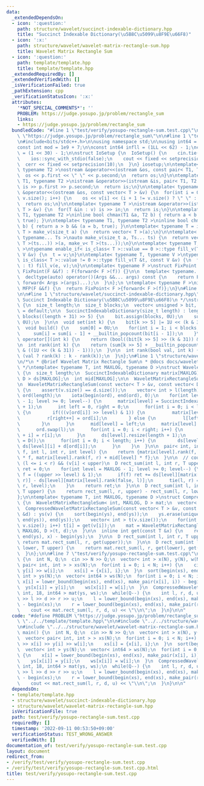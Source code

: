 ```yaml
---
data:
  _extendedDependsOn:
  - icon: ':question:'
    path: structure/wavelet/succinct-indexable-dictionary.hpp
    title: "Succinct Indexable Dictionary(\u5B8C\u5099\u8F9E\u66F8)"
  - icon: ':x:'
    path: structure/wavelet/wavelet-matrix-rectangle-sum.hpp
    title: Wavelet Matrix Rectangle Sum
  - icon: ':question:'
    path: template/template.hpp
    title: template/template.hpp
  _extendedRequiredBy: []
  _extendedVerifiedWith: []
  _isVerificationFailed: true
  _pathExtension: cpp
  _verificationStatusIcon: ':x:'
  attributes:
    '*NOT_SPECIAL_COMMENTS*': ''
    PROBLEM: https://judge.yosupo.jp/problem/rectangle_sum
    links:
    - https://judge.yosupo.jp/problem/rectangle_sum
  bundledCode: "#line 1 \"test/verify/yosupo-rectangle-sum.test.cpp\"\n#define PROBLEM\
    \ \"https://judge.yosupo.jp/problem/rectangle_sum\"\n\n#line 1 \"template/template.hpp\"\
    \n#include<bits/stdc++.h>\n\nusing namespace std;\n\nusing int64 = long long;\n\
    const int mod = 1e9 + 7;\n\nconst int64 infll = (1LL << 62) - 1;\nconst int inf\
    \ = (1 << 30) - 1;\n\nstruct IoSetup {\n  IoSetup() {\n    cin.tie(nullptr);\n\
    \    ios::sync_with_stdio(false);\n    cout << fixed << setprecision(10);\n  \
    \  cerr << fixed << setprecision(10);\n  }\n} iosetup;\n\ntemplate< typename T1,\
    \ typename T2 >\nostream &operator<<(ostream &os, const pair< T1, T2 >& p) {\n\
    \  os << p.first << \" \" << p.second;\n  return os;\n}\n\ntemplate< typename\
    \ T1, typename T2 >\nistream &operator>>(istream &is, pair< T1, T2 > &p) {\n \
    \ is >> p.first >> p.second;\n  return is;\n}\n\ntemplate< typename T >\nostream\
    \ &operator<<(ostream &os, const vector< T > &v) {\n  for(int i = 0; i < (int)\
    \ v.size(); i++) {\n    os << v[i] << (i + 1 != v.size() ? \" \" : \"\");\n  }\n\
    \  return os;\n}\n\ntemplate< typename T >\nistream &operator>>(istream &is, vector<\
    \ T > &v) {\n  for(T &in : v) is >> in;\n  return is;\n}\n\ntemplate< typename\
    \ T1, typename T2 >\ninline bool chmax(T1 &a, T2 b) { return a < b && (a = b,\
    \ true); }\n\ntemplate< typename T1, typename T2 >\ninline bool chmin(T1 &a, T2\
    \ b) { return a > b && (a = b, true); }\n\ntemplate< typename T = int64 >\nvector<\
    \ T > make_v(size_t a) {\n  return vector< T >(a);\n}\n\ntemplate< typename T,\
    \ typename... Ts >\nauto make_v(size_t a, Ts... ts) {\n  return vector< decltype(make_v<\
    \ T >(ts...)) >(a, make_v< T >(ts...));\n}\n\ntemplate< typename T, typename V\
    \ >\ntypename enable_if< is_class< T >::value == 0 >::type fill_v(T &t, const\
    \ V &v) {\n  t = v;\n}\n\ntemplate< typename T, typename V >\ntypename enable_if<\
    \ is_class< T >::value != 0 >::type fill_v(T &t, const V &v) {\n  for(auto &e\
    \ : t) fill_v(e, v);\n}\n\ntemplate< typename F >\nstruct FixPoint : F {\n  explicit\
    \ FixPoint(F &&f) : F(forward< F >(f)) {}\n\n  template< typename... Args >\n\
    \  decltype(auto) operator()(Args &&... args) const {\n    return F::operator()(*this,\
    \ forward< Args >(args)...);\n  }\n};\n \ntemplate< typename F >\ninline decltype(auto)\
    \ MFP(F &&f) {\n  return FixPoint< F >{forward< F >(f)};\n}\n#line 4 \"test/verify/yosupo-rectangle-sum.test.cpp\"\
    \n\n#line 1 \"structure/wavelet/succinct-indexable-dictionary.hpp\"\n/**\n * @brief\
    \ Succinct Indexable Dictionary(\u5B8C\u5099\u8F9E\u66F8)\n */\nstruct SuccinctIndexableDictionary\
    \ {\n  size_t length;\n  size_t blocks;\n  vector< unsigned > bit, sum;\n\n  SuccinctIndexableDictionary()\
    \ = default;\n\n  SuccinctIndexableDictionary(size_t length) : length(length),\
    \ blocks((length + 31) >> 5) {\n    bit.assign(blocks, 0U);\n    sum.assign(blocks,\
    \ 0U);\n  }\n\n  void set(int k) {\n    bit[k >> 5] |= 1U << (k & 31);\n  }\n\n\
    \  void build() {\n    sum[0] = 0U;\n    for(int i = 1; i < blocks; i++) {\n \
    \     sum[i] = sum[i - 1] + __builtin_popcount(bit[i - 1]);\n    }\n  }\n\n  bool\
    \ operator[](int k) {\n    return (bool((bit[k >> 5] >> (k & 31)) & 1));\n  }\n\
    \n  int rank(int k) {\n    return (sum[k >> 5] + __builtin_popcount(bit[k >> 5]\
    \ & ((1U << (k & 31)) - 1)));\n  }\n\n  int rank(bool val, int k) {\n    return\
    \ (val ? rank(k) : k - rank(k));\n  }\n};\n#line 1 \"structure/wavelet/wavelet-matrix-rectangle-sum.hpp\"\
    \n/*\n * @brief Wavelet Matrix Rectangle Sum\n * @docs docs/wavelet-matrix-rectangle-sum.md\n\
    \ */\ntemplate< typename T, int MAXLOG, typename D >\nstruct WaveletMatrixRectangleSum\
    \ {\n  size_t length;\n  SuccinctIndexableDictionary matrix[MAXLOG];\n  vector<\
    \ D > ds[MAXLOG];\n  int mid[MAXLOG];\n\n  WaveletMatrixRectangleSum() = default;\n\
    \n  WaveletMatrixRectangleSum(const vector< T > &v, const vector< D > &d) : length(v.size())\
    \ {\n    assert(v.size() == d.size());\n    vector< int > l(length), r(length),\
    \ ord(length);\n    iota(begin(ord), end(ord), 0);\n    for(int level = MAXLOG\
    \ - 1; level >= 0; level--) {\n      matrix[level] = SuccinctIndexableDictionary(length\
    \ + 1);\n      int left = 0, right = 0;\n      for(int i = 0; i < length; i++)\
    \ {\n        if(((v[ord[i]] >> level) & 1)) {\n          matrix[level].set(i);\n\
    \          r[right++] = ord[i];\n        } else {\n          l[left++] = ord[i];\n\
    \        }\n      }\n      mid[level] = left;\n      matrix[level].build();\n\
    \      ord.swap(l);\n      for(int i = 0; i < right; i++) {\n        ord[left\
    \ + i] = r[i];\n      }\n      ds[level].resize(length + 1);\n      ds[level][0]\
    \ = D();\n      for(int i = 0; i < length; i++) {\n        ds[level][i + 1] =\
    \ ds[level][i] + d[ord[i]];\n      }\n    }\n  }\n\n  pair< int, int > succ(bool\
    \ f, int l, int r, int level) {\n    return {matrix[level].rank(f, l) + mid[level]\
    \ * f, matrix[level].rank(f, r) + mid[level] * f};\n  }\n\n  // count d[i] s.t.\
    \ (l <= i < r) && (v[i] < upper)\n  D rect_sum(int l, int r, T upper) {\n    D\
    \ ret = 0;\n    for(int level = MAXLOG - 1; level >= 0; level--) {\n      bool\
    \ f = ((upper >> level) & 1);\n      if(f) ret += ds[level][matrix[level].rank(false,\
    \ r)] - ds[level][matrix[level].rank(false, l)];\n      tie(l, r) = succ(f, l,\
    \ r, level);\n    }\n    return ret;\n  }\n\n  D rect_sum(int l, int r, T lower,\
    \ T upper) {\n    return rect_sum(l, r, upper) - rect_sum(l, r, lower);\n  }\n\
    };\n\ntemplate< typename T, int MAXLOG, typename D >\nstruct CompressedWaveletMatrixRectangleSum\
    \ {\n  WaveletMatrixRectangleSum< int, MAXLOG, D > mat;\n  vector< T > ys;\n\n\
    \  CompressedWaveletMatrixRectangleSum(const vector< T > &v, const vector< D >\
    \ &d) : ys(v) {\n    sort(begin(ys), end(ys));\n    ys.erase(unique(begin(ys),\
    \ end(ys)), end(ys));\n    vector< int > t(v.size());\n    for(int i = 0; i <\
    \ v.size(); i++) t[i] = get(v[i]);\n    mat = WaveletMatrixRectangleSum< int,\
    \ MAXLOG, D >(t, d);\n  }\n\n  inline int get(const T &x) {\n    return lower_bound(begin(ys),\
    \ end(ys), x) - begin(ys);\n  }\n\n  D rect_sum(int l, int r, T upper) {\n   \
    \ return mat.rect_sum(l, r, get(upper));\n  }\n\n  D rect_sum(int l, int r, T\
    \ lower, T upper) {\n    return mat.rect_sum(l, r, get(lower), get(upper));\n\
    \  }\n};\n\n#line 7 \"test/verify/yosupo-rectangle-sum.test.cpp\"\n\nint main()\
    \ {\n  int N, Q;\n  cin >> N >> Q;\n  vector< int > x(N), y(N), w(N);\n  vector<\
    \ pair< int, int > > xs(N);\n  for(int i = 0; i < N; i++) {\n    cin >> x[i] >>\
    \ y[i] >> w[i];\n    xs[i] = {x[i], i};\n  }\n  sort(begin(xs), end(xs));\n  vector<\
    \ int > ys(N);\n  vector< int64 > ws(N);\n  for(int i = 0; i < N; i++) {\n   \
    \ x[i] = lower_bound(begin(xs), end(xs), make_pair(x[i], i)) - begin(xs);\n  \
    \  ys[x[i]] = y[i];\n    ws[x[i]] = w[i];\n  }\n  CompressedWaveletMatrixRectangleSum<\
    \ int, 18, int64 > mat(ys, ws);\n  while(Q--) {\n    int l, r, d, u;\n    cin\
    \ >> l >> d >> r >> u;\n    l = lower_bound(begin(xs), end(xs), make_pair(l, -1))\
    \ - begin(xs);\n    r = lower_bound(begin(xs), end(xs), make_pair(r, -1)) - begin(xs);\n\
    \    cout << mat.rect_sum(l, r, d, u) << \"\\n\";\n  }\n}\n\n"
  code: "#define PROBLEM \"https://judge.yosupo.jp/problem/rectangle_sum\"\n\n#include\
    \ \"../../template/template.hpp\"\n\n#include \"../../structure/wavelet/succinct-indexable-dictionary.hpp\"\
    \n#include \"../../structure/wavelet/wavelet-matrix-rectangle-sum.hpp\"\n\nint\
    \ main() {\n  int N, Q;\n  cin >> N >> Q;\n  vector< int > x(N), y(N), w(N);\n\
    \  vector< pair< int, int > > xs(N);\n  for(int i = 0; i < N; i++) {\n    cin\
    \ >> x[i] >> y[i] >> w[i];\n    xs[i] = {x[i], i};\n  }\n  sort(begin(xs), end(xs));\n\
    \  vector< int > ys(N);\n  vector< int64 > ws(N);\n  for(int i = 0; i < N; i++)\
    \ {\n    x[i] = lower_bound(begin(xs), end(xs), make_pair(x[i], i)) - begin(xs);\n\
    \    ys[x[i]] = y[i];\n    ws[x[i]] = w[i];\n  }\n  CompressedWaveletMatrixRectangleSum<\
    \ int, 18, int64 > mat(ys, ws);\n  while(Q--) {\n    int l, r, d, u;\n    cin\
    \ >> l >> d >> r >> u;\n    l = lower_bound(begin(xs), end(xs), make_pair(l, -1))\
    \ - begin(xs);\n    r = lower_bound(begin(xs), end(xs), make_pair(r, -1)) - begin(xs);\n\
    \    cout << mat.rect_sum(l, r, d, u) << \"\\n\";\n  }\n}\n\n"
  dependsOn:
  - template/template.hpp
  - structure/wavelet/succinct-indexable-dictionary.hpp
  - structure/wavelet/wavelet-matrix-rectangle-sum.hpp
  isVerificationFile: true
  path: test/verify/yosupo-rectangle-sum.test.cpp
  requiredBy: []
  timestamp: '2022-09-11 00:53:50+09:00'
  verificationStatus: TEST_WRONG_ANSWER
  verifiedWith: []
documentation_of: test/verify/yosupo-rectangle-sum.test.cpp
layout: document
redirect_from:
- /verify/test/verify/yosupo-rectangle-sum.test.cpp
- /verify/test/verify/yosupo-rectangle-sum.test.cpp.html
title: test/verify/yosupo-rectangle-sum.test.cpp
---
```

